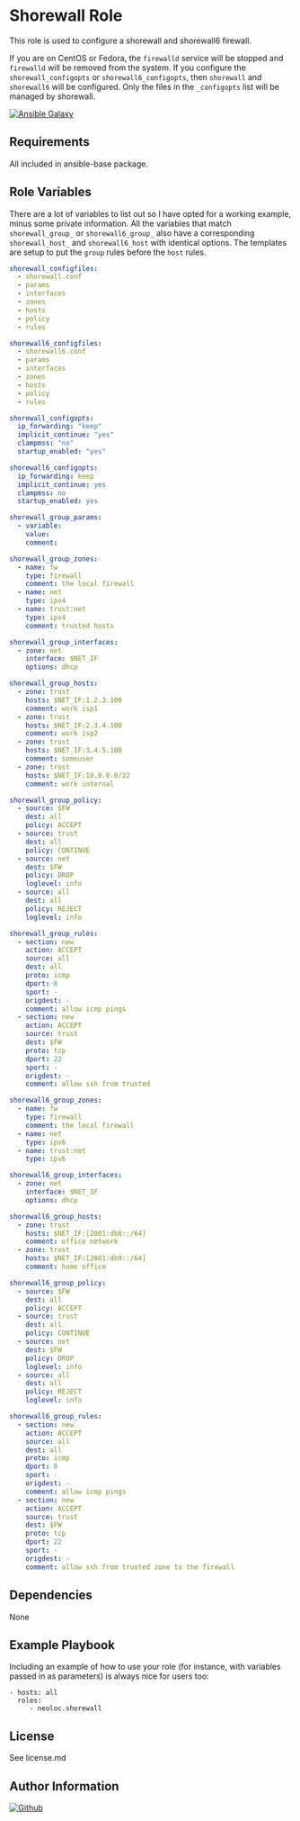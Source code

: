 Shorewall Role
=========

This role is used to configure a shorewall and shorewall6 firewall.

If you are on CentOS or Fedora, the `firewalld` service will be stopped and `firewalld` will be removed from the system. If you configure the `shorewall_configopts` or `shorewall6_configopts`, then `shorewall` and `shorewall6` will be configured. Only the files in the `_configopts` list will be managed by shorewall.

[![Ansible Galaxy](https://img.shields.io/badge/ansible--galaxy-neoloc.shorewall-blue.svg)](https://galaxy.ansible.com/neoloc/ansible-role-shorewall/)


Requirements
------------

All included in ansible-base package.

Role Variables
--------------

There are a lot of variables to list out so I have opted for a working example, minus some private information. All the variables that match `shorewall_group_` or `shorewall6_group_` also have a corresponding `shorewall_host_` and `shorewall6_host` with identical options. The templates are setup to put the `group` rules before the `host` rules.

```yaml
shorewall_configfiles:
  - shorewall.conf
  - params
  - interfaces
  - zones
  - hosts
  - policy
  - rules

shorewall6_configfiles:
  - shorewall6.conf
  - params
  - interfaces
  - zones
  - hosts
  - policy
  - rules

shorewall_configopts:
  ip_forwarding: "keep"
  implicit_continue: "yes"
  clampmss: "no"
  startup_enabled: "yes"

shorewall6_configopts:
  ip_forwarding: keep
  implicit_continue: yes
  clampmss: no
  startup_enabled: yes

shorewall_group_params:
  - variable:
    value:
    comment:

shorewall_group_zones:
  - name: fw
    type: firewall
    comment: the local firewall
  - name: net
    type: ipv4
  - name: trust:net
    type: ipv4
    comment: trusted hosts

shorewall_group_interfaces:
  - zone: net
    interface: $NET_IF
    options: dhcp

shorewall_group_hosts:
  - zone: trust
    hosts: $NET_IF:1.2.3.100
    comment: work isp1
  - zone: trust
    hosts: $NET_IF:2.3.4.100
    comment: work isp2
  - zone: trust
    hosts: $NET_IF:3.4.5.100
    comment: someuser
  - zone: trust
    hosts: $NET_IF:10.0.0.0/22
    comment: work internal

shorewall_group_policy:
  - source: $FW
    dest: all
    policy: ACCEPT
  - source: trust
    dest: all
    policy: CONTINUE
  - source: net
    dest: $FW
    policy: DROP
    loglevel: info
  - source: all
    dest: all
    policy: REJECT
    loglevel: info

shorewall_group_rules:
  - section: new
    action: ACCEPT
    source: all
    dest: all
    proto: icmp
    dport: 8
    sport: -
    origdest: -
    comment: allow icmp pings
  - section: new
    action: ACCEPT
    source: trust
    dest: $FW
    proto: tcp
    dport: 22
    sport: -
    origdest: -
    comment: allow ssh from trusted

shorewall6_group_zones:
  - name: fw
    type: firewall
    comment: the local firewall
  - name: net
    type: ipv6
  - name: trust:net
    type: ipv6

shorewall6_group_interfaces:
  - zone: net
    interface: $NET_IF
    options: dhcp

shorewall6_group_hosts:
  - zone: trust
    hosts: $NET_IF:[2001:db8::/64]
    comment: office network
  - zone: trust
    hosts: $NET_IF:[2001:db9::/64]
    comment: home office

shorewall6_group_policy:
  - source: $FW
    dest: all
    policy: ACCEPT
  - source: trust
    dest: all
    policy: CONTINUE
  - source: net
    dest: $FW
    policy: DROP
    loglevel: info
  - source: all
    dest: all
    policy: REJECT
    loglevel: info

shorewall6_group_rules:
  - section: new
    action: ACCEPT
    source: all
    dest: all
    proto: icmp
    dport: 8
    sport: -
    origdest: -
    comment: allow icmp pings
  - section: new
    action: ACCEPT
    source: trust
    dest: $FW
    proto: tcp
    dport: 22
    sport: -
    origdest: -
    comment: allow ssh from trusted zone to the firewall
```

Dependencies
------------

None

Example Playbook
----------------

Including an example of how to use your role (for instance, with variables passed in as parameters) is always nice for users too:

    - hosts: all
      roles:
         - neoloc.shorewall

License
-------

See license.md

Author Information
------------------

[![Github](https://img.shields.io/badge/Github-neoloc-blue.svg)](https://github.com/neoloc)
